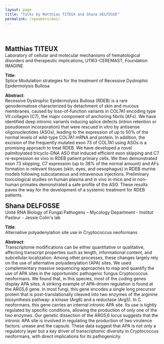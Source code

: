 ```yaml
---
layout: page
title: "Talks by Matthias TITEUX and Shana DELFOSSE"
permalink: /speakers/mai/
---
```


<br><br>

<span style="font-size: 1.5em;"><strong>Matthias TITEUX</strong></span><br>
Laboratory of cellular and molecular mechanisms of hematological disorders and therapeutic implications, U1163-CEREMAST, Foundation IMAGINE

**Title**:  
Splice Modulation strategies for the treatment of Recessive Dystrophic Epidermolysis Bullosa

**Abstract**:  
Recessive Dystrophic Epidermolysis Bullosa (RDEB) is a rare genodermatose characterized by detachment of skin and mucous membranes, caused by loss-of-function variants in COL7A1 encoding type VII collagen (C7), the major component of anchoring fibrils (AFs). We have identified deep intronic variants inducing splice defects (intron retention or pseudoexon incorporation) that were rescued in vitro by antisense oligonucleotides (ASOs), leading to the expression of up to 50% of the normal levels of wild-type COL7A1 mRNA and protein. In addition, the excision of the frequently mutated exon 73 of COL7A1 using ASOs is a promising approach to treat RDEB. We have developed a novel palmitoylated tricyclo-DNA ASO that induced efficient exon skipping and C7 re-expression ex vivo in RDEB patient primary cells. We then demonstrated exon 73 skipping, C7 expression (up to 38% of the normal amount) and AFs formation in relevant tissues (skin, eyes, and oesophagus) in RDEB murine models following subcutaneous and intravenous injections. Preliminary toxicological studies on human plasma and in vivo in mice and in non-human primates demonstrated a safe profile of the ASO. These results paves the way for the development of a systemic treatment for RDEB patients.



<span style="font-size: 1.5em;"><strong>Shana DELFOSSE</strong></span><br>
Unité RNA Biology of Fungal Pathogens – Mycology Department - Institut Pasteur - Jessie Colin's lab

**Title**:  
Alternative polyadenylation site use in Cryptococcus neoformans

**Abstract**:  
Transcriptome modifications can be either quantitative or qualitative, affecting transcript properties such as length, informational content, and subcellular localization. Among other processes, these changes largely rely on the use of alternative polyadenylation (APA) sites.
We used complementary massive sequencing approaches to map and quantify the use of APA sites in the opportunistic pathogenic fungus Cryptococcus neoformans. We found that, in this species, most of the coding genes display APA sites.
A striking example of APA-driven regulation is found at the ARG5,6 gene. In most fungi, this gene encodes a single long precursor protein that is post-translationally cleaved into two enzymes of the arginine biosynthesis pathway: a kinase (Arg6) and a reductase (Arg5). In C. neoformans, this gene carries an internal intronic APA site. Its use is tightly regulated by specific conditions, allowing the production of only one of the two enzymes. Our genetic dissection of the ARG5,6 locus suggests that the intronic APA site is involved in regulating the production of two virulence factors: urease and the capsule.
These data suggest that APA is not only a regulatory layer but a key driver of transcriptomic diversity in Cryptococcus neoformans, with direct implications for its pathogenicity.
